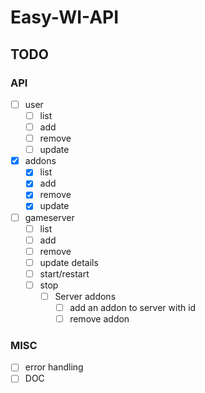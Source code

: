 # Easy-WI-API

## TODO

### API

  - [ ]  user
     - [ ] list
     - [ ] add
     - [ ] remove
     - [ ] update

  - [x] addons
     - [x] list
     - [x] add
     - [x] remove
     - [x] update

  - [ ] gameserver
     - [ ] list
     - [ ] add
     - [ ] remove
     - [ ] update details
     - [ ] start/restart
     - [ ] stop
        - [ ] Server addons
           - [ ] add an addon to server with id
           - [ ] remove addon

### MISC
  - [ ] error handling
  - [ ] DOC